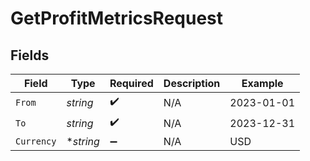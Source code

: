 # GetProfitMetricsRequest


## Fields

| Field              | Type               | Required           | Description        | Example            |
| ------------------ | ------------------ | ------------------ | ------------------ | ------------------ |
| `From`             | *string*           | :heavy_check_mark: | N/A                | 2023-01-01         |
| `To`               | *string*           | :heavy_check_mark: | N/A                | 2023-12-31         |
| `Currency`         | **string*          | :heavy_minus_sign: | N/A                | USD                |